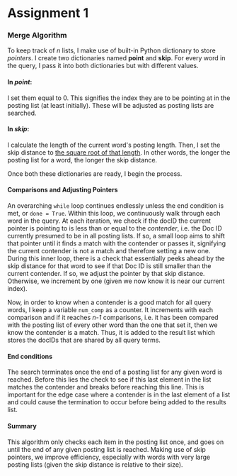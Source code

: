 # Assignment 1


### Merge Algorithm

To keep track of _n_ lists, I make use of built-in Python dictionary to store _pointers_.
I create two dictionaries named **point** and **skip**.
For every word in the query, I pass it into both dictionaries but with different values.

#### In **_point_**:
I set them equal to 0. This signifies the index they are to be pointing at in the posting list (at least initially). These will be adjusted as posting lists are searched.

#### In **_skip_**:
I calculate the length of the current word's posting length. Then, I set the skip distance to [the square root of that length](https://nlp.stanford.edu/IR-book/html/htmledition/faster-postings-list-intersection-via-skip-pointers-1.html). In other words, the longer the posting list for a word, the longer the skip distance.

Once both these dictionaries are ready, I begin the process.

#### Comparisons and Adjusting Pointers
An overarching `while` loop continues endlessly unless the end condition is met, or `done = True`.
Within this loop, we continuously walk through each word in the query. At each iteration, we check if the docID the current pointer is pointing to is less than or equal to the *contender*, i.e. the Doc ID currently presumed to be in all posting lists. If so, a small loop aims to shift that pointer until it finds a match with the contender or passes it, signifying the current contender is not a match and therefore setting a new one. During this inner loop, there is a check that essentially peeks ahead by the skip distance for that word to see if that Doc ID is still smaller than the current contender. If so, we adjust the pointer by that skip distance. Otherwise, we increment by one (given we now know it is near our current index).

Now, in order to know when a contender is a good match for all query words, I keep a variable `num_comp` as a counter. It increments with each comparison and if it reaches *n-1* comparisons, i.e. it has been compared with the posting list of every other word than the one that set it, then we know the contender is a match. Thus, it is added to the result list which stores the docIDs that are shared by all query terms.

#### End conditions
The search terminates once the end of a posting list for any given word is reached. Before this lies the check to see if this last element in the list matches the contender and breaks before reaching this line. This is important for the edge case where a contender is in the last element of a list and could cause the termination to occur before being added to the results list.

#### Summary
This algorithm only checks each item in the posting list once, and goes on until the end of any given posting list is reached. Making use of skip pointers, we improve efficiency, especially with words with very large posting lists (given the skip distance is relative to their size).
